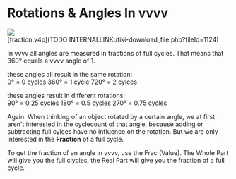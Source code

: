 # Rotations & Angles In vvvv

![](~/img/fraction_2007.04.2015.14.54.jpg "")  
[fraction.v4p](TODO INTERNALLINK:/tiki-download_file.php?fileId=1124)  

In vvvv all angles are measured in fractions of full cycles. That means that 360° equals a vvvv angle of 1.   

these angles all result in the same rotation:  
 0° = 0 cycles
 360° = 1 cycle
 720° = 2 cylces

these angles result in different rotations:  
 90° = 0.25 cycles
 180° = 0.5 cycles
 270° = 0.75 cycles

Again: When thinking of an object rotated by a certain angle, we at first aren't interested in the cyclecount of that angle, because adding or subtracting full cylces have no influence on the rotation. But we are only interested in the **Fraction** of a full cycle.  

To get the fraction of an angle in vvvv, use the <span class="node">Frac (Value)</span>. The Whole Part will give you the full clycles, the Real Part will give you the fraction of a full cycle.  




